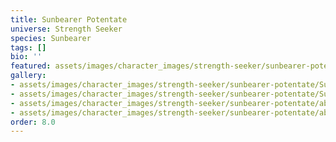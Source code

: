 ```yaml
---
title: Sunbearer Potentate
universe: Strength Seeker
species: Sunbearer
tags: []
bio: ''
featured: assets/images/character_images/strength-seeker/sunbearer-potentate/Sunbearer_potenttaet.png
gallery:
- assets/images/character_images/strength-seeker/sunbearer-potentate/Sunbearer_potenttaet.png
- assets/images/character_images/strength-seeker/sunbearer-potentate/Sunbearer_potentate.png
- assets/images/character_images/strength-seeker/sunbearer-potentate/abdom_vs_the_sunf.png
- assets/images/character_images/strength-seeker/sunbearer-potentate/abdomVSaMF.png
order: 8.0
---
```



